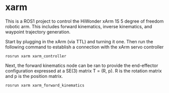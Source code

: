 # xarm

This is a ROS1 project to control the HiWonder xArm 1S 5 degree of freedom robotic arm. This includes forward kinematics, inverse kinematics, and waypoint trajectory generation.

Start by plugging in the xArm (via TTL) and turning it one.
Then run the following command to establish a connection with the
xArm servo controller

```
rosrun xarm xarm_controller
```

Next, the forward kinematics node can be ran to provide the end-effector
configuration expressed at a SE(3) matrix T = (R, p). R is the rotation
matrix and p is the position matrix.

```
rosrun xarm xarm_forward_kinematics
```
